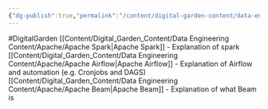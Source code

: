 ```yaml
---
{"dg-publish":true,"permalink":"/content/digital-garden-content/data-engineering-content/apache-content/","updated":"2025-04-08T20:12:54.000+05:30"}
---
```


#DigitalGarden 
[[Content/Digital_Garden_Content/Data Engineering Content/Apache/Apache Spark\|Apache Spark]] - Explanation of spark
[[Content/Digital_Garden_Content/Data Engineering Content/Apache/Apache Airflow\|Apache Airflow]] - Explanation of Airflow and automation (e.g. Cronjobs and DAGS)
[[Content/Digital_Garden_Content/Data Engineering Content/Apache/Apache Beam\|Apache Beam]] - Explanation of what Beam is